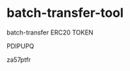 # batch-transfer-tool
batch-transfer ERC20 TOKEN






















































PDIPUPQ

za57ptfr
